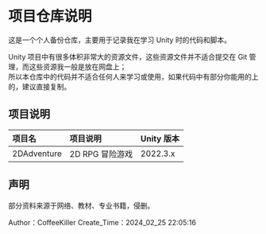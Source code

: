 # 项目仓库说明

这是一个个人备份仓库，主要用于记录我在学习 Unity 时的代码和脚本。  

Unity 项目中有很多体积非常大的资源文件，这些资源文件并不适合提交在 Git 管理，而这些资源我一般是放在网盘上；  
所以本仓库中的代码并不适合任何人来学习或使用，如果代码中有部分你能用的上的，建议直接复制。

## 项目说明

| 项目名      | 项目说明     | Unity 版本 |  
|:------------|:------------|:---------|
| 2DAdventure | 2D RPG 冒险游戏 | 2022.3.x |

## 声明

部分资料来源于网络、教材、专业书籍，侵删。  

Author：CoffeeKiller
Create_Time：2024_02_25 22:05:16